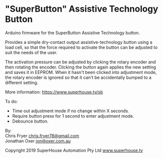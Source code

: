 "SuperButton" Assistive Technology Button
=========================================

Arduino firmware for the SuperButton Assistive Technology button.

Provides a simple dry-contact output assistive-technology
button using a load cell, so that the force required to activate
the button can be adjusted to suit the needs of the user.

The activation pressure can be adjusted by clicking the rotary
encoder and then rotating the encoder. Clicking the button again
applies the new setting and saves it in EEPROM. When it hasn't
been clicked into adjustment mode, the rotary encoder is ignored
so that it can't be accidentally bumped to a different setting.

More information: https://www.superhouse.tv/sb

To do:
 * Time out adjustment mode if no change within X seconds.
 * Require button press for 1 second to enter adjustment mode.
 * Debounce button.

By:  
 Chris Fryer <chris.fryer78@gmail.com>  
 Jonathan Oxer <jon@oxer.com.au>

Copyright 2019 SuperHouse Automation Pty Ltd www.superhouse.tv
